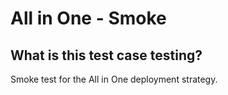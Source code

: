 # All in One - Smoke
## What is this test case testing?

Smoke test for the All in One deployment strategy.
